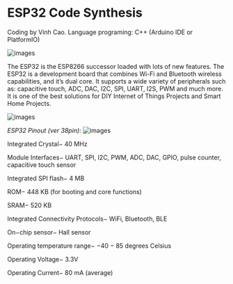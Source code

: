 
# ESP32 Code Synthesis

Coding by Vinh Cao.
Language programing: C++ (Arduino IDE or PlatformIO)

![images](https://insigh.io/wp-content/uploads/2021/04/structure_project_compilable_Arduino_IDE_PlatformIO_transp.png)



The ESP32 is the ESP8266 successor loaded with lots of new features. The ESP32 is a development board that combines Wi-Fi and Bluetooth wireless capabilities, and it’s dual core. It supports a wide variety of peripherals such as: capacitive touch, ADC, DAC, I2C, SPI, UART, I2S, PWM and much more. It is one of the best solutions for DIY Internet of Things Projects and Smart Home Projects.

![images](https://i0.wp.com/randomnerdtutorials.com/wp-content/uploads/2022/10/espressif-logo.png?resize=300%2C60&quality=100&strip=all&ssl=1)

*ESP32 Pinout (ver 38pin):*
![images](https://www.upesy.com/cdn/shop/articles/doc-esp32-pinout-reference-wroom-devkit_9db79068-c59c-4142-91f0-bb361d3b7dac.jpg?v=1706553444)

Integrated Crystal− 40 MHz

Module Interfaces− UART, SPI, I2C, PWM, ADC, DAC, GPIO, pulse counter, capacitive touch sensor

Integrated SPI flash− 4 MB

ROM− 448 KB (for booting and core functions)

SRAM− 520 KB

Integrated Connectivity Protocols− WiFi, Bluetooth, BLE

On−chip sensor− Hall sensor

Operating temperature range− −40 − 85 degrees Celsius

Operating Voltage− 3.3V

Operating Current− 80 mA (average)
